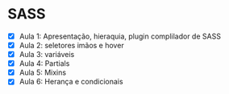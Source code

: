 # SASS
- [x] Aula 1: Apresentação, hieraquia, plugin complilador de SASS
- [x] Aula 2: seletores imãos e hover
- [x] Aula 3: variáveis
- [x] Aula 4: Partials
- [x] Aula 5: Mixins
- [x] Aula 6: Herança e condicionais
